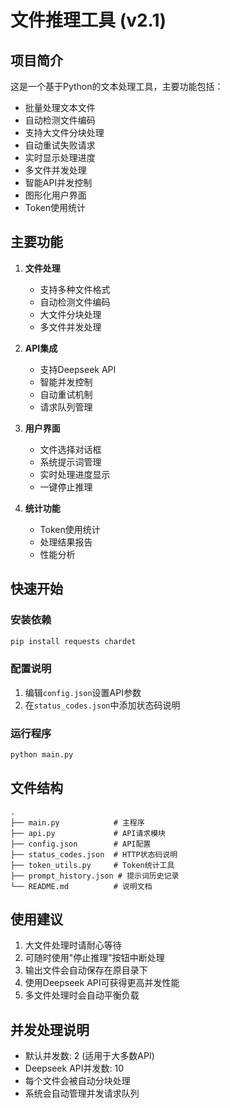 # 文件推理工具 (v2.1)

## 项目简介

这是一个基于Python的文本处理工具，主要功能包括：
- 批量处理文本文件
- 自动检测文件编码
- 支持大文件分块处理
- 自动重试失败请求
- 实时显示处理进度
- 多文件并发处理
- 智能API并发控制
- 图形化用户界面
- Token使用统计

## 主要功能

1. **文件处理**
   - 支持多种文件格式
   - 自动检测文件编码
   - 大文件分块处理
   - 多文件并发处理

2. **API集成**
   - 支持Deepseek API
   - 智能并发控制
   - 自动重试机制
   - 请求队列管理

3. **用户界面**
   - 文件选择对话框
   - 系统提示词管理
   - 实时处理进度显示
   - 一键停止推理

4. **统计功能**
   - Token使用统计
   - 处理结果报告
   - 性能分析

## 快速开始

### 安装依赖
```bash
pip install requests chardet
```

### 配置说明
1. 编辑`config.json`设置API参数
2. 在`status_codes.json`中添加状态码说明

### 运行程序
```bash
python main.py
```

## 文件结构

```
.
├── main.py            # 主程序
├── api.py             # API请求模块
├── config.json        # API配置
├── status_codes.json  # HTTP状态码说明
├── token_utils.py     # Token统计工具
├── prompt_history.json # 提示词历史记录
└── README.md          # 说明文档
```

## 使用建议

1. 大文件处理时请耐心等待
2. 可随时使用"停止推理"按钮中断处理
3. 输出文件会自动保存在原目录下
4. 使用Deepseek API可获得更高并发性能
5. 多文件处理时会自动平衡负载

## 并发处理说明

- 默认并发数: 2 (适用于大多数API)
- Deepseek API并发数: 10
- 每个文件会被自动分块处理
- 系统会自动管理并发请求队列
